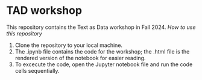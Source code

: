 # TAD workshop
This repository contains the Text as Data workshop in Fall 2024. 
*How to use this repository*
1. Clone the repository to your local machine.
2. The .ipynb file contains the code for the workshop; the .html file is the rendered version of the notebook for easier reading. 
3. To excecute the code, open the Jupyter notebook file and run the code cells sequentially. 

